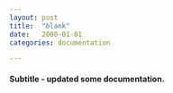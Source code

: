 ```yaml
---
layout: post
title:  "blank"
date:   2000-01-01
categories: documentation

---
```


#### Subtitle - updated some documentation.
